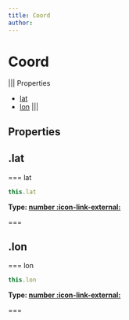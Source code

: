 ```yaml
---
title: Coord
author:
---
```


# Coord

||| Properties
- [lat](#lat)
- [lon](#lon)
|||
## Properties
## .lat

=== lat




```javascript
this.lat
```
**Type: [number :icon-link-external:](https://developer.mozilla.org/en-US/docs/Web/JavaScript/Reference/Global_Objects/Number)**

===

## .lon

=== lon




```javascript
this.lon
```
**Type: [number :icon-link-external:](https://developer.mozilla.org/en-US/docs/Web/JavaScript/Reference/Global_Objects/Number)**

===

